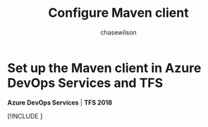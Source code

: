 ﻿---
title: Configure Maven client
description: Successfully configure your Maven client for use with Azure DevOps Services or Team Foundation Server
ms.prod: devops
ms.technology: devops-artifacts
ms.assetid: 944f45ee-baa3-45ba-8467-5e7ab2bc47cf
ms.manager: jenp
ms.author: phwilson
author: chasewilson
ms.topic: conceptual
ms.reviewer: dastahel
ms.date: 11/14/2019
monikerRange: '>= tfs-2018'
---

 

# Set up the Maven client in Azure DevOps Services and TFS

**Azure DevOps Services** | **TFS 2018**

[!INCLUDE [](../_shared/maven/pom-and-settings.md)]
